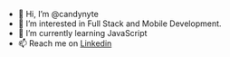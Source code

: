 - 👋 Hi, I’m @candynyte
- 👀 I’m interested in Full Stack and Mobile Development.
- 🌱 I’m currently learning JavaScript
- 📫 Reach me on [Linkedin](https://www.linkedin.com/in/denizhan-alata%C5%9F-a990b5202/)


